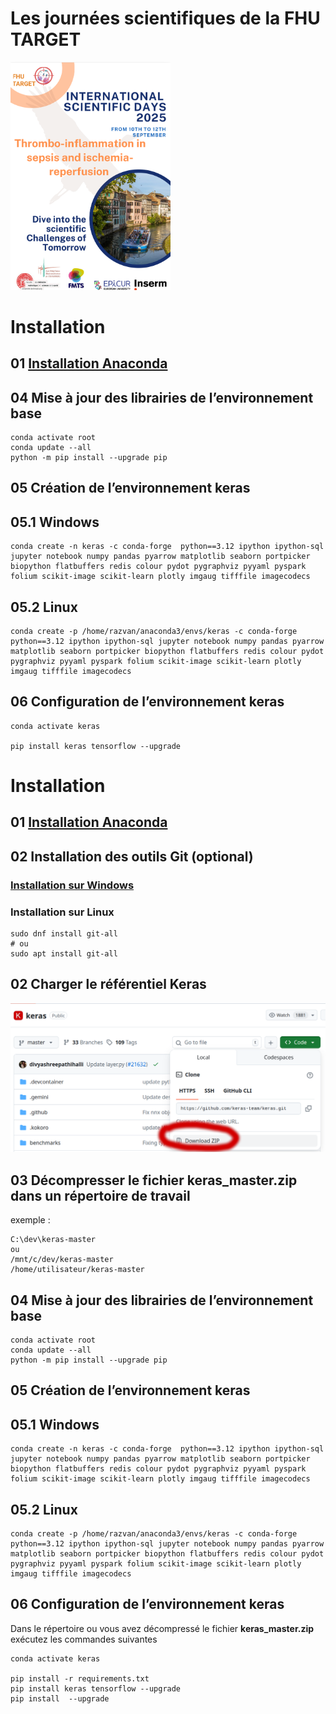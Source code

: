 # Les journées scientifiques de la FHU TARGET


<img src="https://raw.githubusercontent.com/rbizoi/FHU_TARGET_ScientificDays_2025/refs/heads/main/images/fhu_2025.png" width="256">

# Installation

## 01 <b></b><a href="https://www.anaconda.com/download/success">Installation Anaconda</a></b>

## 04 Mise à jour des librairies de l’environnement <b>base</b>

```
conda activate root
conda update --all
python -m pip install --upgrade pip
```

## 05 Création de l’environnement <b>keras</b>

## 05.1 <b>Windows</b>

```
conda create -n keras -c conda-forge  python==3.12 ipython ipython-sql jupyter notebook numpy pandas pyarrow matplotlib seaborn portpicker biopython flatbuffers redis colour pydot pygraphviz pyyaml pyspark folium scikit-image scikit-learn plotly imgaug tifffile imagecodecs
```

## 05.2 <b>Linux</b>

```
conda create -p /home/razvan/anaconda3/envs/keras -c conda-forge  python==3.12 ipython ipython-sql jupyter notebook numpy pandas pyarrow matplotlib seaborn portpicker biopython flatbuffers redis colour pydot pygraphviz pyyaml pyspark folium scikit-image scikit-learn plotly imgaug tifffile imagecodecs
```

## 06 Configuration de l’environnement <b>keras</b>

```
conda activate keras

pip install keras tensorflow --upgrade
```


# Installation

## 01 <b></b><a href="https://www.anaconda.com/download/success">Installation Anaconda</a></b>

## 02 Installation des outils Git (optional)
### <a href="https://github.com/git-for-windows/git/releases/tag/v2.51.0.windows.1">Installation sur Windows</a>
### Installation sur Linux
```
sudo dnf install git-all
# ou 
sudo apt install git-all
```

## 02 Charger le référentiel <b>Keras</b>
<a href="https://github.com/keras-team/keras/tree/master">
     <img src="https://raw.githubusercontent.com/rbizoi/FHU_TARGET_ScientificDays_2025/refs/heads/main/images/keras_master.png" width="512">
</a>

## 03 Décompresser le fichier <b>keras_master.zip</b> dans un répertoire de travail
exemple :
```
C:\dev\keras-master
ou 
/mnt/c/dev/keras-master    
/home/utilisateur/keras-master 
```

## 04 Mise à jour des librairies de l’environnement <b>base</b>

```
conda activate root
conda update --all
python -m pip install --upgrade pip
```

## 05 Création de l’environnement <b>keras</b>

## 05.1 <b>Windows</b>

```
conda create -n keras -c conda-forge  python==3.12 ipython ipython-sql jupyter notebook numpy pandas pyarrow matplotlib seaborn portpicker biopython flatbuffers redis colour pydot pygraphviz pyyaml pyspark folium scikit-image scikit-learn plotly imgaug tifffile imagecodecs
```

## 05.2 <b>Linux</b>

```
conda create -p /home/razvan/anaconda3/envs/keras -c conda-forge  python==3.12 ipython ipython-sql jupyter notebook numpy pandas pyarrow matplotlib seaborn portpicker biopython flatbuffers redis colour pydot pygraphviz pyyaml pyspark folium scikit-image scikit-learn plotly imgaug tifffile imagecodecs
```

## 06 Configuration de l’environnement <b>keras</b>

Dans le répertoire ou vous avez décompressé le fichier <b>keras_master.zip</b> exécutez les commandes suivantes 

```
conda activate keras

pip install -r requirements.txt
pip install keras tensorflow --upgrade
pip install  --upgrade

```